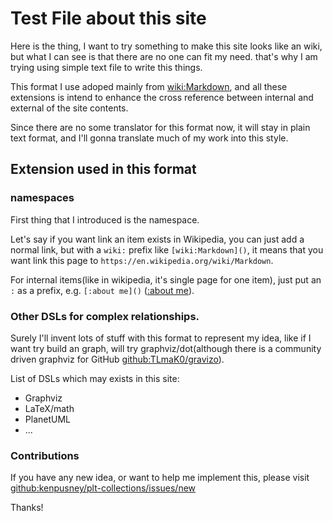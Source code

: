Test File about this site
======

Here is the thing, I want to try something to make this site looks
like an wiki, but what I can see is that there are no one can fit
my need. that's why I am trying using simple text file to write this
things.

This format I use adoped mainly from [wiki:Markdown](), and all these
extensions is intend to enhance the cross reference between internal
and external of the site contents.

Since there are no some translator for this format now, it will stay
in plain text format, and I'll gonna translate much of my work into
this style.

## Extension used in this format

### namespaces

First thing that I introduced is the namespace.

Let's say if you want link an item exists in Wikipedia, you can just add
a normal link, but with a `wiki:` prefix like `[wiki:Markdown]()`, it
means that you want link this page to `https://en.wikipedia.org/wiki/Markdown`.

For internal items(like in wikipedia, it's single page for one item),
just put an `:` as a prefix, e.g. `[:about me]()` ([:about me]()).

### Other DSLs for complex relationships.

Surely I'll invent lots of stuff with this format to represent my idea,
like if I want try build an graph, will try graphviz/dot(although there
is a community driven graphviz for GitHub [github:TLmaK0/gravizo]()).

List of DSLs which may exists in this site:
 - Graphviz
 - LaTeX/math
 - PlanetUML
 - ...

### Contributions

If you have any new idea, or want to help me implement this, please visit
[github:kenpusney/plt-collections/issues/new]()

Thanks!
